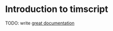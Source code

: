 # Introduction to timscript

TODO: write [great documentation](http://jacobian.org/writing/what-to-write/)
